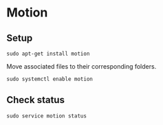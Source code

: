# Motion

## Setup

```
sudo apt-get install motion
```

Move associated files to their corresponding folders.

```
sudo systemctl enable motion
```

## Check status

```
sudo service motion status
```
